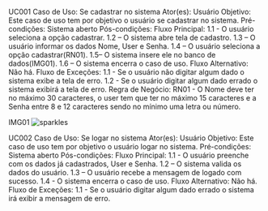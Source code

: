 UC001
Caso de Uso: Se cadastrar no sistema
Ator(es): Usuário
Objetivo: Este caso de uso tem por objetivo o usuário se cadastrar no sistema.
Pré-condições: Sistema aberto
Pós-condições:
Fluxo Principal:
1.1 - O usuário seleciona a opção cadastrar.
1.2 – O sistema abre tela de cadastro.
1.3 – O usuário informar os dados Nome, User e Senha.
1.4 – O usuário seleciona a opção cadastrar(RN01).
1.5– O sistema insere ele no banco de dados(IMG01).
1.6 – O sistema encerra o caso de uso.
Fluxo Alternativo:
Não há.
Fluxo de Exceções:
1.1 - Se o usuário não digitar algum dado o sistema exibe a tela de erro.
1.2 - Se o usuário digitar algum dado errado o sistema exibirá a tela de erro.
Regra de Negócio:
RN01 - O Nome deve ter no máximo 30 caracteres, o user tem que ter no máximo 15 caracteres e a Senha entre 8 e 12 caracteres sendo no mínimo uma letra ou número.

IMG01 ![sparkles](s)


UC002
Caso de Uso: Se logar no sistema
Ator(es): Usuário
Objetivo: Este caso de uso tem por objetivo o usuário logar no sistema.
Pré-condições: Sistema aberto
Pós-condições:
Fluxo Principal:
1.1 - O usuário preenche com os dados já cadastrados, User e Senha.
1.2 – O sistema valida os dados do usuário.
1.3 – O usuário recebe a mensagem de logado com sucesso.
1.4 - O sistema encerra o caso de uso.
Fluxo Alternativo:
Não há.
Fluxo de Exceções:
1.1 - Se o usuário digitar algum dado errado o sistema irá exibir a mensagem de erro.
